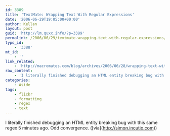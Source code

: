 ```yaml
---
id: 3389
title: 'TextMate: Wrapping Text With Regular Expressions'
date: '2006-06-29T19:05:00+00:00'
author: Kellan
layout: post
guid: 'http://lm.quxx.info/?p=3389'
permalink: /2006/06/29/textmate-wrapping-text-with-regular-expressions/
typo_id:
    - '3388'
mt_id:
    - ''
link_related:
    - 'http://macromates.com/blog/archives/2006/06/28/wrapping-text-with-regular-expressions/'
raw_content:
    - 'I literally finished debugging an HTML entity breaking bug with this same regex 5 minutes ago.  Odd convergence. ([via](http://simon.incutio.com))'
categories:
    - Aside
tags:
    - flickr
    - formatting
    - regex
    - text
---
```


I literally finished debugging an HTML entity breaking bug with this same regex 5 minutes ago. Odd convergence. (\[via\](http://simon.incutio.com))